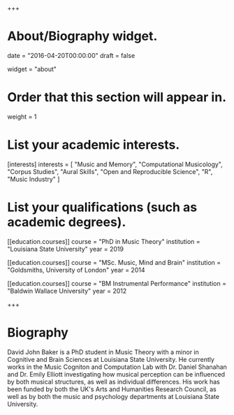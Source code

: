+++
# About/Biography widget.

date = "2016-04-20T00:00:00"
draft = false

widget = "about"

# Order that this section will appear in.
weight = 1

# List your academic interests.
[interests]
  interests = [
    "Music and Memory",
    "Computational Musicology",
    "Corpus Studies",
    "Aural Skills",
    "Open and Reproducible Science",
    "R",
    "Music Industry"
  ]

# List your qualifications (such as academic degrees).
[[education.courses]]
  course = "PhD in Music Theory"
  institution = "Louisiana State University"
  year = 2019

[[education.courses]]
  course = "MSc. Music, Mind and Brain"
  institution = "Goldsmiths, University of London"
  year = 2014

[[education.courses]]
  course = "BM Instrumental Performance"
  institution = "Baldwin Wallace University"
  year = 2012
 
+++

# Biography

David John Baker is a PhD student in Music Theory with a minor in Cognitive and Brain Sciences at Louisiana State University.
He currently works in the Music Cogniton and Computation Lab with Dr. Daniel Shanahan and Dr. Emily Elliott investigating how musical perception can be influenced by both musical structures, as well as individual differences.
His work has been funded by both the UK's Arts and Humanities Research Council, as well as by both the music and psychology departments at Louisiana State University.

